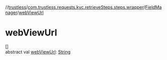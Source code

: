 //[trustless](../../../index.md)/[com.trustless.requests.kyc.retrieveSteps.steps.wrapper](../index.md)/[FieldManager](index.md)/[webViewUrl](web-view-url.md)

# webViewUrl

[]\
abstract val [webViewUrl](web-view-url.md): [String](https://kotlinlang.org/api/latest/jvm/stdlib/kotlin/-string/index.html)
